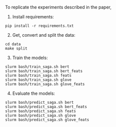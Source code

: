 To replicate the experiments described in the paper,

1. Install requirements:
```
pip install -r requirements.txt
```
2. Get, convert and split the data:
```
cd data
make split
```
3. Train the models:
```
slurm bash/train_saga.sh bert
slurm bash/train_saga.sh bert_feats
slurm bash/train_saga.sh feats
slurm bash/train_saga.sh glove
slurm bash/train_saga.sh glove_feats
```
4. Evaluate the models:
```
slurm bash/predict_saga.sh bert
slurm bash/predict_saga.sh bert_feats
slurm bash/predict_saga.sh feats
slurm bash/predict_saga.sh glove
slurm bash/predict_saga.sh glove_feats
```
